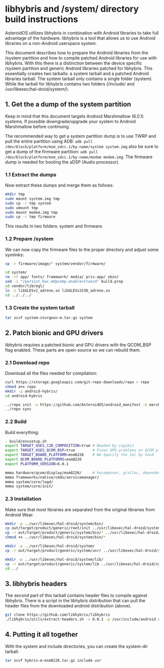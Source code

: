 # libhybris and /system/ directory build instructions


AsteroidOS utilizes libhybris in combination with Android libraries to take full advantage of the hardware. libhybris is a tool that allows us to use Android libraries on a non-Android userspace system.

This document describes how to prepare the Android libraries from the /system partition and how to compile patched Android libraries for use with libhybris.
With this there is a distinction between the device specific /system partition and generic Android libraries patched for libhybris. This essentially creates two tarballs: a system tarball and a patched Android libraries tarball.
The system tarball only contains a single folder (system). While the tarball for libhybris contains two folders (/include/ and /usr/libexec/hal-droid/system/).

## 1. Get the a dump of the system partition

Keep in mind that this document targets Android Marshmallow (6.0.1) systems. If possible downgrade/upgrade your system to Android Marshmallow before continuing.

The recommended way to get a system partition dump is to use TWRP and pull the entire partition using ADB: `adb pull /dev/block/platform/msm_sdcc.1/by-name/system system.img` also be sure to get a dump of the firmware partition: `adb pull /dev/block/platform/msm_sdcc.1/by-name/modem modem.img`. The firmware dump is needed for booting the aDSP (Audio processor).

### 1.1 Extract the dumps

Now extract these dumps and merge them as follows:
```sh
mkdir tmp
sudo mount system.img tmp
sudo cp -r tmp system
sudo umount tmp
sudo mount modem.img tmp
sudo cp -r tmp firmware
```
This results in two folders: system and firmware.


### 1.2 Prepare /system

We can now copy the firmware files to the proper directory and adjust some symlinks:
```sh
cp -r firmware/image/* system/vendor/firmware/

cd system/
rm -rf app/ fonts/ framework/ media/ priv-app/ xbin/
sed -i "/persist.hwc.mdpcomp.enable=true/d" build.prop
cd vendor/lib/egl/
ln -s libGLESv2_adreno.so libGLESv2S3D_adreno.so
cd ../../../
```

### 1.3 Create the system tarball

```sh
tar zcvf system-sturgeon-m.tar.gz system
```

## 2. Patch bionic and GPU drivers

libhybris requires a patched bionic and GPU drivers with the QCOM_BSP flag enabled. These parts are open-source so we can rebuild them.

### 2.1 Download repo

Download all the files needed for compilation:
``` sh
curl https://storage.googleapis.com/git-repo-downloads/repo > repo
chmod a+x repo
mkdir -p android-hybris/
cd android-hybris

../repo init -u https://github.com/AsteroidOS/android_manifest -b marshmallow-dr1.5-release -g all,-notdefault,-darwin,-mips --depth=1
../repo sync
```

### 2.2 Build

Build everything:
```sh
. build/envsetup.sh
export TARGET_USES_C2D_COMPOSITION=true # Needed by copybit
export TARGET_USES_QCOM_BSP=true        # Fixes GPU problems on QCOM platforms
export TARGET_BOARD_PLATFORM=msm8226    # We Specify the SoC by hand
export QCOM_BOARD_PLATFORMS=msm8226
export PLATFORM_VERSION=6.0.1

mmma hardware/qcom/display/msm8226/     # hwcomposer, gralloc, dependencies...
mmma frameworks/native/cmds/servicemanager/
mmma system/core/logd/
mmma system/core/init/
```

### 2.3 Installation

Make sure that most libraries are separated from the original libraries from Android Wear.
```sh
mkdir -p ../usr/libexec/hal-droid/system/bin/
cp out/target/product/generic/root/init ../usr/libexec/hal-droid/system/bin/
cp -r out/target/product/generic/system/bin/* ../usr/libexec/hal-droid/system/bin/
chmod +x ../usr/libexec/hal-droid/system/bin/*

mkdir -p ../usr/libexec/hal-droid/system/
cp -r out/target/product/generic/system/usr/ ../usr/libexec/hal-droid/system/

mkdir -p ../usr/libexec/hal-droid/system/lib/
cp -r out/target/product/generic/system/lib ../usr/libexec/hal-droid/system
cd ../
```

## 3. libhybris headers

The second part of this tarball contains header files to compile against
libhybris. There is a script in the libhybris distribution that can pull
the header files from the downloaded android distribution (above).
```sh
git clone https://github.com/libhybris/libhybris
./libhybris/utils/extract-headers.sh -v 6.0.1 -p /usr/include/android android-hybris include

```

## 4. Putting it all together

With the system and include directories, you can create the system-dir tarball:
```sh
tar zcvf hybris-m-msm8226.tar.gz include usr
```